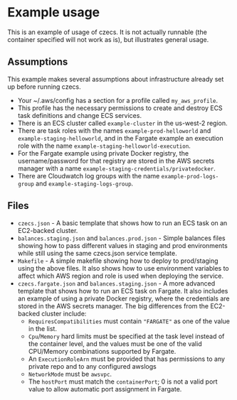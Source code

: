 # Example usage

This is an example of usage of czecs. It is not actually runnable (the container specified will not work as is), but illustrates general usage.

## Assumptions
This example makes several assumptions about infrastructure already set up before running czecs.
  * Your ~/.aws/config has a section for a profile called `my_aws_profile`.
  * This profile has the necessary permissions to create and destroy ECS task definitions and change ECS services.
  * There is an ECS cluster called `example-cluster` in the us-west-2 region.
  * There are task roles with the names `example-prod-helloworld` and `example-staging-helloworld`, and in the Fargate example an execution role with the name `example-staging-helloworld-execution`.
  * For the Fargate example using private Docker registry, the username/password for that registry are stored in the AWS secrets manager with a name `example-staging-credentials/privatedocker`.
  * There are Cloudwatch log groups with the name `example-prod-logs-group` and `example-staging-logs-group`.

## Files

  * `czecs.json` - A basic template that shows how to run an ECS task on an EC2-backed cluster.
  * `balances.staging.json` and `balances.prod.json` - Simple balances files showing how to pass different values in staging and prod environments while still using the same czecs.json service template.
  * `Makefile` - A simple makefile showing how to deploy to prod/staging using the above files. It also shows how to use environment variables to affect which AWS region and role is used when deploying the service.
  * `czecs.fargate.json` and `balances.staging.json` - A more advanced template that shows how to run an ECS task on Fargate. It also includes an example of using a private Docker registry, where the credentials are stored in the AWS secrets manager. The big differences from the EC2-backed cluster include:
     * `RequiresCompatibilities` must contain `"FARGATE"` as one of the value in the list.
     * `Cpu`/`Memory` hard limits must be specified at the task level instead of the container level, and the values must be one of the valid CPU/Memory combinations supported by Fargate.
     * An `ExecutionRoleArn` must be provided that has permissions to any private repo and to any configured awslogs
     * `NetworkMode` must be `awsvpc`.
     * The `hostPort` must match the `containerPort`; 0 is not a valid port value to allow automatic port assignment in Fargate.

